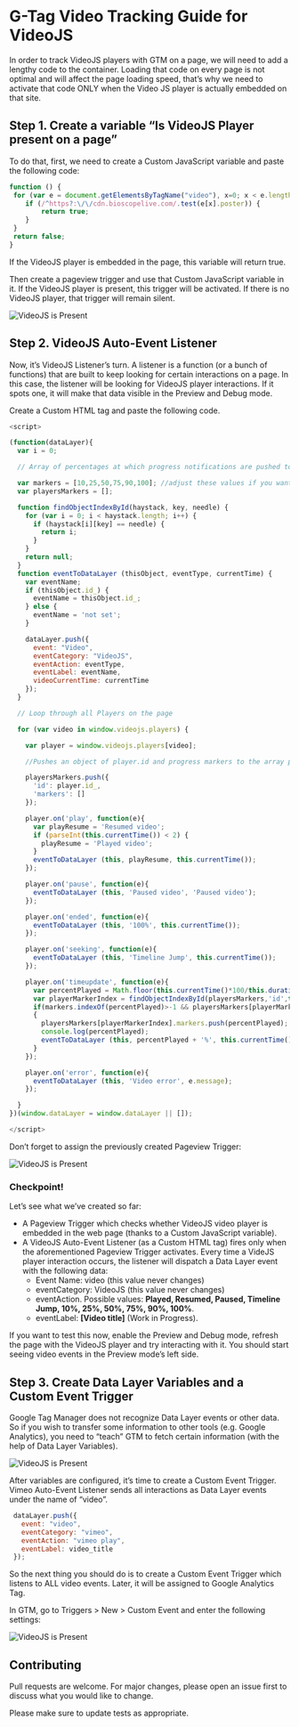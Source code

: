 # G-Tag Video Tracking Guide for VideoJS
In order to track VideoJS players with GTM on a page, we will need to add a lengthy code to the container. Loading that code on every page is not optimal and will affect the page loading speed, that’s why we need to activate that code ONLY when the Video JS player is actually embedded on that site.

## Step 1. Create a variable “Is VideoJS Player present on a page”


To do that, first, we need to create a Custom JavaScript variable and paste the following code:

```js
function () {
 for (var e = document.getElementsByTagName("video"), x=0; x < e.length; x++) {
    if (/^https?:\/\/cdn.bioscopelive.com/.test(e[x].poster)) {
        return true;
    }
 }
 return false;
}

```

If the VideoJS player is embedded in the page, this variable will return true.

Then create a pageview trigger and use that Custom JavaScript variable in it. If the VideoJS player is present, this trigger will be activated. If there is no VideoJS player, that trigger will remain silent.

![VideoJS is Present](https://github.com/nirjhor-ix/videojs-gtag-tracking/blob/main/Pageview-Trigger-If-VideoJS-Present.jpg?raw=true "VideoJS is Present")

## Step 2. VideoJS Auto-Event Listener

Now, it’s VideoJS Listener’s turn. A listener is a function (or a bunch of functions) that are built to keep looking for certain interactions on a page. In this case, the listener will be looking for VideoJS player interactions. If it spots one, it will make that data visible in the Preview and Debug mode.


Create a Custom HTML tag and paste the following code.


```js
<script>

(function(dataLayer){
  var i = 0;

  // Array of percentages at which progress notifications are pushed to the dataLayer

  var markers = [10,25,50,75,90,100]; //adjust these values if you want different progress reports
  var playersMarkers = [];

  function findObjectIndexById(haystack, key, needle) {
    for (var i = 0; i < haystack.length; i++) {
      if (haystack[i][key] == needle) {
        return i;
      }
    }
    return null;
  }
  function eventToDataLayer (thisObject, eventType, currentTime) {
    var eventName;
    if (thisObject.id_) {
      eventName = thisObject.id_;
    } else {
      eventName = 'not set';
    }

    dataLayer.push({
      event: "Video",
      eventCategory: "VideoJS",
      eventAction: eventType,
      eventLabel: eventName,
      videoCurrentTime: currentTime
    });
  }

  // Loop through all Players on the page

  for (var video in window.videojs.players) {

    var player = window.videojs.players[video];

    //Pushes an object of player.id and progress markers to the array playersMarkers

    playersMarkers.push({
      'id': player.id_,
      'markers': []
    });

    player.on('play', function(e){
      var playResume = 'Resumed video';
      if (parseInt(this.currentTime()) < 2) {
        playResume = 'Played video';
      }
      eventToDataLayer (this, playResume, this.currentTime());
    });

    player.on('pause', function(e){
      eventToDataLayer (this, 'Paused video', 'Paused video');
    });

    player.on('ended', function(e){
      eventToDataLayer (this, '100%', this.currentTime());
    });

    player.on('seeking', function(e){
      eventToDataLayer (this, 'Timeline Jump', this.currentTime());
    });

    player.on('timeupdate', function(e){
      var percentPlayed = Math.floor(this.currentTime()*100/this.duration());
      var playerMarkerIndex = findObjectIndexById(playersMarkers,'id',this.id_);
      if(markers.indexOf(percentPlayed)>-1 && playersMarkers[playerMarkerIndex].markers.indexOf(percentPlayed)==-1)
      {
        playersMarkers[playerMarkerIndex].markers.push(percentPlayed);
        console.log(percentPlayed);
        eventToDataLayer (this, percentPlayed + '%', this.currentTime());
      }
    });

    player.on('error', function(e){
      eventToDataLayer (this, 'Video error', e.message);
    });

  }
})(window.dataLayer = window.dataLayer || []);

</script>
```
Don’t forget to assign the previously created Pageview Trigger:

![VideoJS is Present](https://github.com/nirjhor-ix/videojs-gtag-tracking/blob/main/Custom-HTML-VideoJS-Listener.jpg?raw=true "VideoJS is Present")

### Checkpoint!
Let’s see what we’ve created so far:
- A Pageview Trigger which checks whether VideoJS video player is embedded in the web page (thanks to a Custom JavaScript variable).
- A VideoJS Auto-Event Listener (as a Custom HTML tag) fires only when the aforementioned Pageview Trigger activates. Every time a VideJS player interaction occurs, the listener will dispatch a Data Layer event with the following data:
  - Event Name: video (this value never changes)
  - eventCategory: VideoJS (this value never changes)
  - eventAction. Possible values: **Played, Resumed, Paused, Timeline Jump, 10%, 25%, 50%, 75%, 90%, 100%**.
  - eventLabel: **[Video title]** (Work in Progress).

If you want to test this now, enable the Preview and Debug mode, refresh the page with the VideoJS player and try interacting with it. You should start seeing video events in the Preview mode’s left side.

## Step 3. Create Data Layer Variables and a Custom Event Trigger
Google Tag Manager does not recognize Data Layer events or other data. So if you wish to transfer some information to other tools (e.g. Google Analytics), you need to “teach” GTM to fetch certain information (with the help of Data Layer Variables).

![VideoJS is Present](https://github.com/nirjhor-ix/videojs-gtag-tracking/blob/main/eventCategory-eventAction-and-eventLabel.jpg?raw=true "VideoJS is Present")

After variables are configured, it’s time to create a Custom Event Trigger. Vimeo Auto-Event Listener sends all interactions as Data Layer events under the name of “video”.

```js
 dataLayer.push({
   event: "video",
   eventCategory: "vimeo",
   eventAction: "vimeo play",
   eventLabel: video_title
 });
```

So the next thing you should do is to create a Custom Event Trigger which listens to ALL video events. Later, it will be assigned to Google Analytics Tag.

In GTM, go to Triggers > New > Custom Event and enter the following settings:

![VideoJS is Present](https://github.com/nirjhor-ix/videojs-gtag-tracking/blob/main/Custom-Trigger-Video-Interaction.png?raw=true "VideoJS is Present")

## Contributing
Pull requests are welcome. For major changes, please open an issue first to discuss what you would like to change.

Please make sure to update tests as appropriate.
